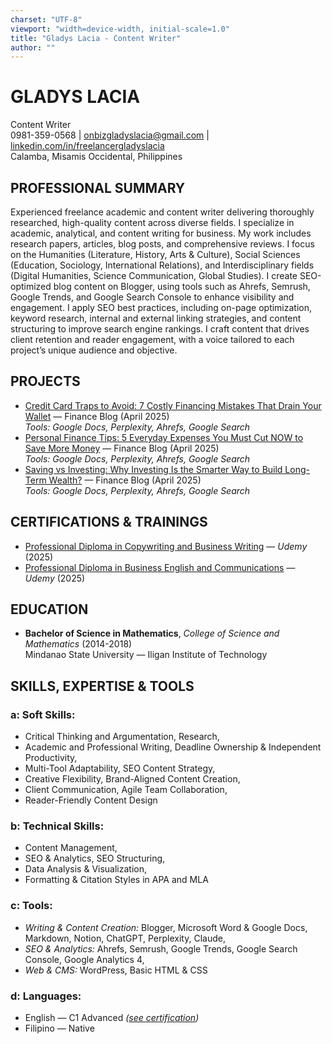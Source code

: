 ```yaml
---
charset: "UTF-8"
viewport: "width=device-width, initial-scale=1.0"
title: "Gladys Lacia - Content Writer"
author: ""
---
```


# **GLADYS LACIA**  
Content Writer  
0981-359-0568 | [onbizgladyslacia@gmail.com](mailto:onbizgladyslacia@gmail.com) | [linkedin.com/in/freelancergladyslacia](https://www.linkedin.com/in/freelancergladyslacia/)  
Calamba, Misamis Occidental, Philippines

## **PROFESSIONAL SUMMARY**  
Experienced freelance academic and content writer delivering thoroughly researched, high-quality content across diverse fields. I specialize in academic, analytical, and content writing for business. My work includes research papers, articles, blog posts, and comprehensive reviews. I focus on the Humanities (Literature, History, Arts & Culture), Social Sciences (Education, Sociology, International Relations), and Interdisciplinary fields (Digital Humanities, Science Communication, Global Studies). I create SEO-optimized blog content on Blogger, using tools such as Ahrefs, Semrush, Google Trends, and Google Search Console to enhance visibility and engagement. I apply SEO best practices, including on-page optimization, keyword research, internal and external linking strategies, and content structuring to improve search engine rankings. I craft content that drives client retention and reader engagement, with a voice tailored to each project’s unique audience and objective.

## **PROJECTS**
* [Credit Card Traps to Avoid: 7 Costly Financing Mistakes That Drain Your Wallet](https://freelancergladyslacia.github.io/niche/content-writer-projects/credit-card-traps-to-avoid-costly-financing-mistakes) — Finance Blog (April 2025) <br> *Tools: Google Docs, Perplexity, Ahrefs, Google Search* 
* [Personal Finance Tips: 5 Everyday Expenses You Must Cut NOW to Save More Money](https://docs.google.com/document/d/1mVQDzyWskeUK4Y-4FBG_o4yN3exr9TUeblfd2eL9dvk/edit?tab=t.2a029hb6bfqw) — Finance Blog (April 2025) <br> *Tools: Google Docs, Perplexity, Ahrefs, Google Search* 
* [Saving vs Investing: Why Investing Is the Smarter Way to Build Long-Term Wealth?](https://docs.google.com/document/d/1mVQDzyWskeUK4Y-4FBG_o4yN3exr9TUeblfd2eL9dvk/edit?tab=t.s2w3i62iqmpj) — Finance Blog (April 2025) <br> *Tools: Google Docs, Perplexity, Ahrefs, Google Search*

## **CERTIFICATIONS & TRAININGS**
* [Professional Diploma in Copywriting and Business Writing](https://www.udemy.com/certificate/UC-b315d98e-5869-4b8b-abbc-0d293f307c61/) — *Udemy* (2025)  
* [Professional Diploma in Business English and Communications](https://www.udemy.com/certificate/UC-a8cd83ad-9eb6-493b-ad17-f95a7d225ec8/) — *Udemy* (2025)

## **EDUCATION**
* **Bachelor of Science in Mathematics**, *College of Science and Mathematics* (2014-2018) <br> Mindanao State University — Iligan Institute of Technology

## **SKILLS, EXPERTISE & TOOLS**   
### **a: Soft Skills:** 
* Critical Thinking and Argumentation, Research,  
* Academic and Professional Writing, Deadline Ownership & Independent Productivity,  
* Multi-Tool Adaptability, SEO Content Strategy,  
* Creative Flexibility, Brand-Aligned Content Creation,  
* Client Communication, Agile Team Collaboration,  
* Reader-Friendly Content Design  

### **b: Technical Skills:**	  
* Content Management,
* SEO & Analytics, SEO Structuring, 
* Data Analysis & Visualization,   
* Formatting & Citation Styles in APA and MLA  

### **c: Tools:**		
* *Writing & Content Creation:* Blogger, Microsoft Word & Google Docs, Markdown, Notion, ChatGPT, Perplexity, Claude,  
* *SEO & Analytics:* Ahrefs, Semrush, Google Trends, Google Search Console, Google Analytics 4,  
* *Web & CMS:* WordPress, Basic HTML & CSS  

### **d: Languages:**
* English — C1 Advanced *([see certification](https://cert.efset.org/KiE1vu))*  
* Filipino — Native